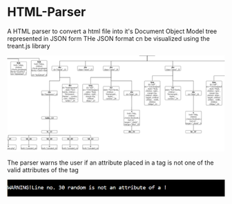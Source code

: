 # HTML-Parser

A HTML parser to convert a html file into it's Document Object Model tree represented in JSON form
THe JSON format cn be visualized using the treant.js library

![Screenshot](DOM_tree.png)

The parser warns the user if an attribute placed in a tag is not one of the valid attributes of the tag

![Screenshot](Warning.png)
